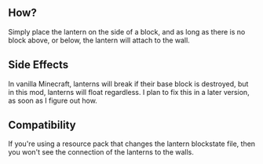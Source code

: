 ## How?

Simply place the lantern on the side of a block, and as long as there is no block above, or below, the lantern will attach to the wall.

## Side Effects

In vanilla Minecraft, lanterns will break if their base block is destroyed, but in this mod, lanterns will float regardless. I plan to fix this in a later version, as soon as I figure out how.

## Compatibility

If you're using a resource pack that changes the lantern blockstate file, then you won't see the connection of the lanterns to the walls.
